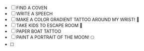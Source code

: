 - [ ] FIND A COVEN
- [ ] WRITE A SPEECH 
- [ ] MAKE A COLOR GRADIENT TATTOO AROUND MY WRIST! 🌈 
- [ ] TAKE KIDS TO ESCAPE ROOM 🧩 
- [ ] PAPER BOAT TATTOO 
- [ ] PAINT A PORTRAIT OF THE MOON! 🌕
- [ ] 
